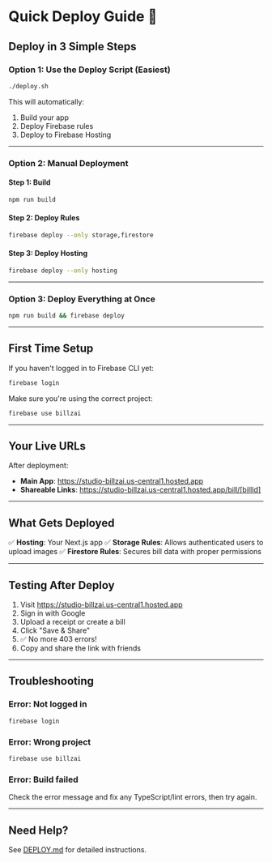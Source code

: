 # Quick Deploy Guide 🚀

## Deploy in 3 Simple Steps

### Option 1: Use the Deploy Script (Easiest)

```bash
./deploy.sh
```

This will automatically:
1. Build your app
2. Deploy Firebase rules
3. Deploy to Firebase Hosting

---

### Option 2: Manual Deployment

#### Step 1: Build
```bash
npm run build
```

#### Step 2: Deploy Rules
```bash
firebase deploy --only storage,firestore
```

#### Step 3: Deploy Hosting
```bash
firebase deploy --only hosting
```

---

### Option 3: Deploy Everything at Once

```bash
npm run build && firebase deploy
```

---

## First Time Setup

If you haven't logged in to Firebase CLI yet:

```bash
firebase login
```

Make sure you're using the correct project:

```bash
firebase use billzai
```

---

## Your Live URLs

After deployment:

- **Main App**: https://studio-billzai.us-central1.hosted.app
- **Shareable Links**: https://studio-billzai.us-central1.hosted.app/bill/[billId]

---

## What Gets Deployed

✅ **Hosting**: Your Next.js app
✅ **Storage Rules**: Allows authenticated users to upload images
✅ **Firestore Rules**: Secures bill data with proper permissions

---

## Testing After Deploy

1. Visit https://studio-billzai.us-central1.hosted.app
2. Sign in with Google
3. Upload a receipt or create a bill
4. Click "Save & Share"
5. ✅ No more 403 errors!
6. Copy and share the link with friends

---

## Troubleshooting

### Error: Not logged in
```bash
firebase login
```

### Error: Wrong project
```bash
firebase use billzai
```

### Error: Build failed
Check the error message and fix any TypeScript/lint errors, then try again.

---

## Need Help?

See [DEPLOY.md](DEPLOY.md) for detailed instructions.
